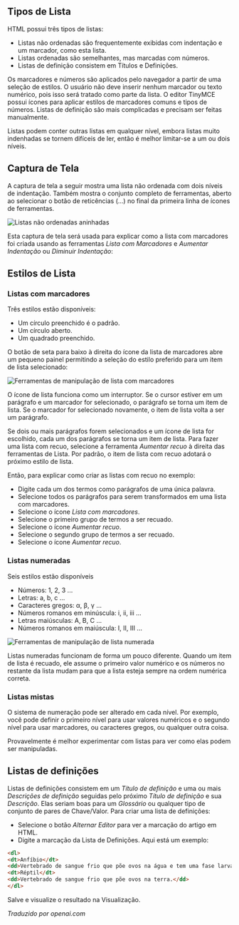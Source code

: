 <!-- Filename: J4.x:Article_Lists / Display title: Artigo: Editar - Listas -->

## Tipos de Lista

HTML possui três tipos de listas:

- Listas não ordenadas são frequentemente exibidas com indentação e um marcador,
  como esta lista.
- Listas ordenadas são semelhantes, mas marcadas com números.
- Listas de definição consistem em Títulos e Definições.

Os marcadores e números são aplicados pelo navegador a partir de uma
seleção de estilos. O usuário não deve inserir nenhum marcador ou texto
numérico, pois isso será tratado como parte da lista. O editor TinyMCE possui
ícones para aplicar estilos de marcadores comuns e tipos de números. Listas de
definição são mais complicadas e precisam ser feitas manualmente.

Listas podem conter outras listas em qualquer nível, embora listas muito
indenhadas se tornem difíceis de ler, então é melhor limitar-se a um ou dois níveis.

## Captura de Tela

A captura de tela a seguir mostra uma lista não ordenada com dois níveis de indentação. Também mostra o conjunto completo de ferramentas, aberto ao selecionar o botão de reticências (...) no final da primeira linha de ícones de ferramentas.

![Listas não ordenadas aninhadas](../../../en/images/articles/articles-edit-lists.png)

Esta captura de tela será usada para explicar como a lista com marcadores foi criada usando as ferramentas *Lista com Marcadores* e *Aumentar Indentação* ou *Diminuir Indentação*:

## Estilos de Lista

### Listas com marcadores

Três estilos estão disponíveis:

- Um círculo preenchido é o padrão.
- Um círculo aberto.
- Um quadrado preenchido.

O botão de seta para baixo à direita do ícone da lista de marcadores abre um pequeno painel
permitindo a seleção do estilo preferido para um item de lista selecionado:

![Ferramentas de manipulação de lista com marcadores](../../../en/images/articles/articles-edit-list-bullets.png)

O ícone de lista funciona como um interruptor. Se o cursor estiver em um parágrafo e um marcador
for selecionado, o parágrafo se torna um item de lista. Se o marcador for selecionado novamente,
o item de lista volta a ser um parágrafo.

Se dois ou mais parágrafos forem selecionados e um ícone de lista for escolhido, cada um dos
parágrafos se torna um item de lista. Para fazer uma lista com recuo, selecione a
ferramenta *Aumentar recuo* à direita das ferramentas de Lista. Por padrão, o item de lista com recuo adotará o próximo estilo de lista.

Então, para explicar como criar as listas com recuo no exemplo:

- Digite cada um dos termos como parágrafos de uma única palavra.
- Selecione todos os parágrafos para serem transformados em uma lista com marcadores.
- Selecione o ícone *Lista com marcadores*.
- Selecione o primeiro grupo de termos a ser recuado.
- Selecione o ícone *Aumentar recuo*.
- Selecione o segundo grupo de termos a ser recuado.
- Selecione o ícone *Aumentar recuo*.

### Listas numeradas

Seis estilos estão disponíveis

- Números: 1, 2, 3 ...
- Letras: a, b, c ...
- Caracteres gregos: &alpha;, &beta;, &gamma; ...
- Números romanos em minúscula: i, ii, iii ...
- Letras maiúsculas: A, B, C ...
- Números romanos em maiúscula: I, II, III ...

![Ferramentas de manipulação de lista numerada](../../../en/images/articles/articles-edit-list-numbers.png)

Listas numeradas funcionam de forma um pouco diferente. Quando um item de lista é recuado, ele assume
o primeiro valor numérico e os números no restante da lista mudam para que a lista esteja sempre na ordem numérica correta.

### Listas mistas

O sistema de numeração pode ser alterado em cada nível. Por exemplo, você pode definir
o primeiro nível para usar valores numéricos e o segundo nível para usar marcadores, ou
caracteres gregos, ou qualquer outra coisa.

Provavelmente é melhor experimentar com listas para ver como elas podem ser manipuladas.

## Listas de definições

Listas de definições consistem em um *Título de definição* e uma ou mais *Descrições de definição* seguidas pelo próximo *Título de definição* e sua *Descrição*. Elas seriam boas para um *Glossário* ou qualquer tipo de conjunto de pares de Chave/Valor. Para criar uma lista de definições:

- Selecione o botão *Alternar Editor* para ver a marcação do artigo em HTML.
- Digite a marcação da Lista de Definições. Aqui está um exemplo:
```html
<dl>
<dt>Anfíbio</dt>
<dd>Vertebrado de sangue frio que põe ovos na água e tem uma fase larval aquática.</dd>
<dt>Réptil</dt>
<dd>Vertebrado de sangue frio que põe ovos na terra.</dd>
</dl>
```
Salve e visualize o resultado na Visualização.

*Traduzido por openai.com*


